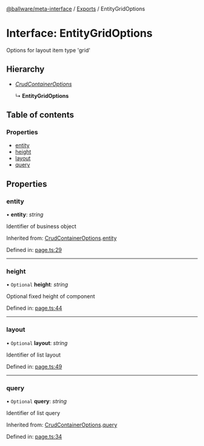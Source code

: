 [@ballware/meta-interface](../README.md) / [Exports](../modules.md) / EntityGridOptions

# Interface: EntityGridOptions

Options for layout item type 'grid'

## Hierarchy

* [*CrudContainerOptions*](crudcontaineroptions.md)

  ↳ **EntityGridOptions**

## Table of contents

### Properties

- [entity](entitygridoptions.md#entity)
- [height](entitygridoptions.md#height)
- [layout](entitygridoptions.md#layout)
- [query](entitygridoptions.md#query)

## Properties

### entity

• **entity**: *string*

Identifier of business object

Inherited from: [CrudContainerOptions](crudcontaineroptions.md).[entity](crudcontaineroptions.md#entity)

Defined in: [page.ts:29](https://github.com/ballware/ballware-client/blob/c28ad0b/packages/meta-interface/src/page.ts#L29)

___

### height

• `Optional` **height**: *string*

Optional fixed height of component

Defined in: [page.ts:44](https://github.com/ballware/ballware-client/blob/c28ad0b/packages/meta-interface/src/page.ts#L44)

___

### layout

• `Optional` **layout**: *string*

Identifier of list layout

Defined in: [page.ts:49](https://github.com/ballware/ballware-client/blob/c28ad0b/packages/meta-interface/src/page.ts#L49)

___

### query

• `Optional` **query**: *string*

Identifier of list query

Inherited from: [CrudContainerOptions](crudcontaineroptions.md).[query](crudcontaineroptions.md#query)

Defined in: [page.ts:34](https://github.com/ballware/ballware-client/blob/c28ad0b/packages/meta-interface/src/page.ts#L34)
